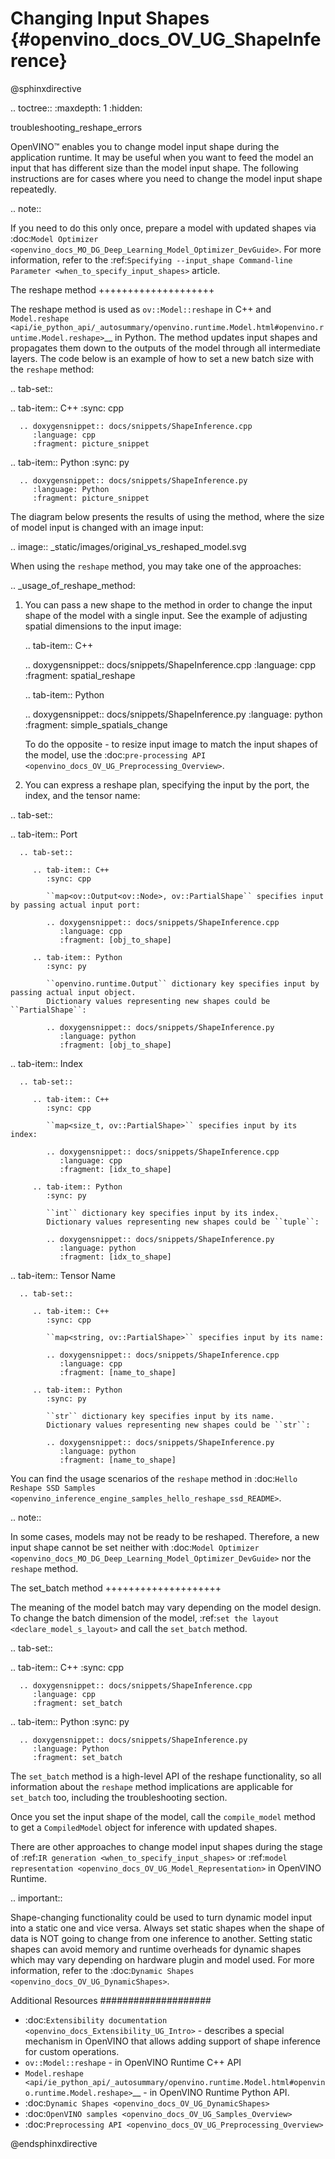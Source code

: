 # Changing Input Shapes {#openvino_docs_OV_UG_ShapeInference}

@sphinxdirective

.. toctree::
   :maxdepth: 1
   :hidden:

   troubleshooting_reshape_errors


OpenVINO™ enables you to change model input shape during the application runtime. 
It may be useful when you want to feed the model an input that has different size than the model input shape. 
The following instructions are for cases where you need to change the model input shape repeatedly.

.. note::

   If you need to do this only once, prepare a model with updated shapes via 
   :doc:`Model Optimizer <openvino_docs_MO_DG_Deep_Learning_Model_Optimizer_DevGuide>`. 
   For more information, refer to the :ref:`Specifying --input_shape Command-line Parameter <when_to_specify_input_shapes>` article.


The reshape method
++++++++++++++++++++

The reshape method is used as ``ov::Model::reshape`` in C++ and 
`Model.reshape <api/ie_python_api/_autosummary/openvino.runtime.Model.html#openvino.runtime.Model.reshape>`__ 
in Python. The method updates input shapes and propagates them down to the outputs 
of the model through all intermediate layers. The code below is an example of how 
to set a new batch size with the ``reshape`` method:

.. tab-set::

   .. tab-item:: C++
      :sync: cpp

      .. doxygensnippet:: docs/snippets/ShapeInference.cpp
         :language: cpp
         :fragment: picture_snippet

   .. tab-item:: Python
      :sync: py

      .. doxygensnippet:: docs/snippets/ShapeInference.py
         :language: Python
         :fragment: picture_snippet

The diagram below presents the results of using the method, where the size of 
model input is changed with an image input:

.. image:: _static/images/original_vs_reshaped_model.svg

When using the ``reshape`` method, you may take one of the approaches:

.. _usage_of_reshape_method:


1. You can pass a new shape to the method in order to change the input shape of 
the model with a single input. See the example of adjusting spatial dimensions to the input image:

   .. tab-item:: C++

      .. doxygensnippet:: docs/snippets/ShapeInference.cpp
         :language: cpp
         :fragment: spatial_reshape

   .. tab-item:: Python

      .. doxygensnippet:: docs/snippets/ShapeInference.py
         :language: python
         :fragment: simple_spatials_change


   To do the opposite - to resize input image to match the input shapes of the model, 
   use the :doc:`pre-processing API <openvino_docs_OV_UG_Preprocessing_Overview>`.


2. You can express a reshape plan, specifying the input by the port, the index, and the tensor name:

.. tab-set::

   .. tab-item:: Port

      .. tab-set::

         .. tab-item:: C++
            :sync: cpp

            ``map<ov::Output<ov::Node>, ov::PartialShape`` specifies input by passing actual input port:

            .. doxygensnippet:: docs/snippets/ShapeInference.cpp
               :language: cpp
               :fragment: [obj_to_shape]

         .. tab-item:: Python
            :sync: py

            ``openvino.runtime.Output`` dictionary key specifies input by passing actual input object.
            Dictionary values representing new shapes could be ``PartialShape``:

            .. doxygensnippet:: docs/snippets/ShapeInference.py
               :language: python
               :fragment: [obj_to_shape]

   .. tab-item:: Index

      .. tab-set::

         .. tab-item:: C++
            :sync: cpp

            ``map<size_t, ov::PartialShape>`` specifies input by its index:

            .. doxygensnippet:: docs/snippets/ShapeInference.cpp
               :language: cpp
               :fragment: [idx_to_shape]

         .. tab-item:: Python
            :sync: py

            ``int`` dictionary key specifies input by its index.
            Dictionary values representing new shapes could be ``tuple``:

            .. doxygensnippet:: docs/snippets/ShapeInference.py
               :language: python
               :fragment: [idx_to_shape]

   .. tab-item:: Tensor Name

      .. tab-set::

         .. tab-item:: C++
            :sync: cpp

            ``map<string, ov::PartialShape>`` specifies input by its name:

            .. doxygensnippet:: docs/snippets/ShapeInference.cpp
               :language: cpp
               :fragment: [name_to_shape]

         .. tab-item:: Python
            :sync: py

            ``str`` dictionary key specifies input by its name.
            Dictionary values representing new shapes could be ``str``:

            .. doxygensnippet:: docs/snippets/ShapeInference.py
               :language: python
               :fragment: [name_to_shape]


You can find the usage scenarios of the ``reshape`` method in 
:doc:`Hello Reshape SSD Samples <openvino_inference_engine_samples_hello_reshape_ssd_README>`.

.. note::

   In some cases, models may not be ready to be reshaped. Therefore, a new input 
   shape cannot be set neither with :doc:`Model Optimizer <openvino_docs_MO_DG_Deep_Learning_Model_Optimizer_DevGuide>` 
   nor the ``reshape`` method.

The set_batch method
++++++++++++++++++++

The meaning of the model batch may vary depending on the model design.
To change the batch dimension of the model, :ref:`set the layout <declare_model_s_layout>` and call the ``set_batch`` method.

.. tab-set::

   .. tab-item:: C++
      :sync: cpp

      .. doxygensnippet:: docs/snippets/ShapeInference.cpp
         :language: cpp
         :fragment: set_batch

   .. tab-item:: Python
      :sync: py

      .. doxygensnippet:: docs/snippets/ShapeInference.py
         :language: Python
         :fragment: set_batch


The ``set_batch`` method is a high-level API of the reshape functionality, so all 
information about the ``reshape`` method implications are applicable for ``set_batch`` 
too, including the troubleshooting section.

Once you set the input shape of the model, call the ``compile_model`` method to 
get a ``CompiledModel`` object for inference with updated shapes.

There are other approaches to change model input shapes during the stage of 
:ref:`IR generation <when_to_specify_input_shapes>` or :ref:`model representation <openvino_docs_OV_UG_Model_Representation>` in OpenVINO Runtime.


.. important::

   Shape-changing functionality could be used to turn dynamic model input into a 
   static one and vice versa. Always set static shapes when the shape of data is 
   NOT going to change from one inference to another. Setting static shapes can 
   avoid memory and runtime overheads for dynamic shapes which may vary depending 
   on hardware plugin and model used. For more information, refer to the 
   :doc:`Dynamic Shapes <openvino_docs_OV_UG_DynamicShapes>`.


Additional Resources
####################

* :doc:`Extensibility documentation <openvino_docs_Extensibility_UG_Intro>` - describes a special mechanism in OpenVINO that allows adding support of shape inference for custom operations.
* ``ov::Model::reshape`` - in OpenVINO Runtime C++ API
* `Model.reshape <api/ie_python_api/_autosummary/openvino.runtime.Model.html#openvino.runtime.Model.reshape>`__ - in OpenVINO Runtime Python API.
* :doc:`Dynamic Shapes <openvino_docs_OV_UG_DynamicShapes>`
* :doc:`OpenVINO samples <openvino_docs_OV_UG_Samples_Overview>`
* :doc:`Preprocessing API <openvino_docs_OV_UG_Preprocessing_Overview>`

@endsphinxdirective
